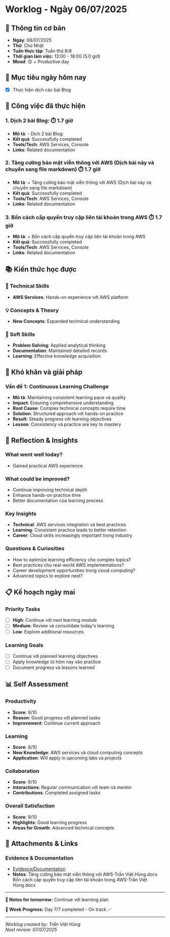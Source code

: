 # Worklog - Ngày 06/07/2025

## 📅 Thông tin cơ bản
- **Ngày**: 06/07/2025
- **Thứ**: Chủ Nhật
- **Tuần thực tập**: Tuần thứ 8/8
- **Thời gian làm việc**: 13:00 - 18:00 (5.0 giờ)
- **Mood**: 😊 + Productive day

## 🎯 Mục tiêu ngày hôm nay
- [x] Thực hiện dịch các bài Blog

## 💼 Công việc đã thực hiện

### 1. Dịch 2 bài Blog: ⏱️ 1.7 giờ
- **Mô tả**: - Dịch 2 bài Blog:
- **Kết quả**: Successfully completed
- **Tools/Tech**: AWS Services, Console
- **Links**: Related documentation

### 2. Tăng cường bảo mật viễn thông với AWS (Dịch bài này và chuyển sang file markdown) ⏱️ 1.7 giờ
- **Mô tả**: + Tăng cường bảo mật viễn thông với AWS (Dịch bài này và chuyển sang file markdown)
- **Kết quả**: Successfully completed
- **Tools/Tech**: AWS Services, Console
- **Links**: Related documentation

### 3. Bốn cách cấp quyền truy cập liên tài khoản trong AWS ⏱️ 1.7 giờ
- **Mô tả**: + Bốn cách cấp quyền truy cập liên tài khoản trong AWS
- **Kết quả**: Successfully completed
- **Tools/Tech**: AWS Services, Console
- **Links**: Related documentation

## 📚 Kiến thức học được

### 🔧 Technical Skills
- **AWS Services**: Hands-on experience với AWS platform

### 💡 Concepts & Theory
- **New Concepts**: Expanded technical understanding

### 🤝 Soft Skills
- **Problem Solving**: Applied analytical thinking
- **Documentation**: Maintained detailed records
- **Learning**: Effective knowledge acquisition

## 🚧 Khó khăn và giải pháp

### Vấn đề 1: Continuous Learning Challenge
- **Mô tả**: Maintaining consistent learning pace và quality
- **Impact**: Ensuring comprehensive understanding
- **Root Cause**: Complex technical concepts require time
- **Solution**: Structured approach với hands-on practice
- **Result**: Steady progress với learning objectives
- **Lesson**: Consistency và practice are key to mastery

## 💭 Reflection & Insights

### What went well today?
- Gained practical AWS experience

### What could be improved?
- Continue improving technical depth
- Enhance hands-on practice time
- Better documentation của learning process

### Key Insights
- **Technical**: AWS services integration và best practices
- **Learning**: Consistent practice leads to better retention
- **Career**: Cloud skills increasingly important trong industry

### Questions & Curiosities
- How to optimize learning efficiency cho complex topics?
- Best practices cho real-world AWS implementations?
- Career development opportunities trong cloud computing?
- Advanced topics to explore next?

## 📋 Kế hoạch ngày mai

### Priority Tasks
- [ ] **High**: Continue với next learning module
- [ ] **Medium**: Review và consolidate today's learning
- [ ] **Low**: Explore additional resources

### Learning Goals
- [ ] Continue với planned learning objectives
- [ ] Apply knowledge từ hôm nay vào practice
- [ ] Document progress và lessons learned

## 📊 Self Assessment

### Productivity
- **Score**: 9/10
- **Reason**: Good progress với planned tasks
- **Improvement**: Continue current approach

### Learning
- **Score**: 8/10
- **New Knowledge**: AWS services và cloud computing concepts
- **Application**: Will apply in upcoming labs và projects

### Collaboration
- **Score**: 8/10
- **Interactions**: Regular communication với team và mentor
- **Contributions**: Completed assigned tasks

### Overall Satisfaction
- **Score**: 9/10
- **Highlights**: Good learning progress
- **Areas for Growth**: Advanced technical concepts

## 📎 Attachments & Links

### Evidence & Documentation
- [Evidence/Documentation](https://docs.google.com/document/d/1pDLD1r3Jwuy6zYmFecp6FW5u3c4EJAf7/edit?usp=sharing&ouid=107378627767204323167&rtpof=true&sd=true)
- **Notes**: Tăng cường bảo mật viễn thông với AWS-Trần Việt Hùng.docx
Bốn cách cấp quyền truy cập liên tài khoản trong AWS-Trần Việt Hùng.docx

---

**📝 Notes for tomorrow:**
Continue với learning plan

**🎯 Week Progress:**
Day 7/7 completed - On track ✅

---
*Worklog created by: Trần Việt Hùng*  
*Next review: 07/07/2025*